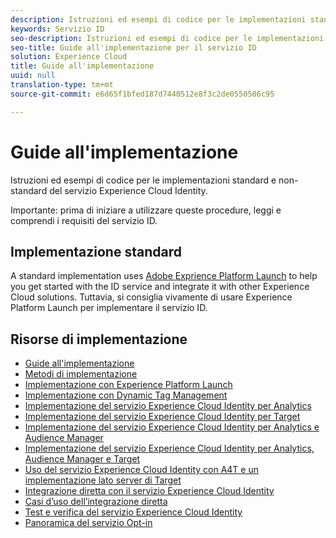 ```yaml
---
description: Istruzioni ed esempi di codice per le implementazioni standard e non-standard del servizio Experience Cloud Identity.
keywords: Servizio ID
seo-description: Istruzioni ed esempi di codice per le implementazioni standard e non-standard del servizio Experience Cloud Identity.
seo-title: Guide all'implementazione per il servizio ID
solution: Experience Cloud
title: Guide all'implementazione
uuid: null
translation-type: tm+mt
source-git-commit: e6d65f1bfed187d7440512e8f3c2de0550506c95

---
```



# Guide all'implementazione

Istruzioni ed esempi di codice per le implementazioni standard e non-standard del servizio Experience Cloud Identity.

Importante: prima di iniziare a utilizzare queste procedure, leggi e comprendi i requisiti del servizio ID.

## Implementazione standard

A standard implementation uses [Adobe Exprience Platform Launch](https://docs.adobelaunch.com/) to help you get started with the ID service and integrate it with other Experience Cloud solutions. Tuttavia, si consiglia vivamente di usare Experience Platform Launch per implementare il servizio ID.

## Risorse di implementazione

* [Guide all'implementazione](implementation-guides.md)
* [Metodi di implementazione](implementation-methods.md)
* [Implementazione con Experience Platform Launch](ecid-implement-with-launch.md)
* [Implementazione con Dynamic Tag Management](standard.md)
* [Implementazione del servizio Experience Cloud Identity per Analytics](setup-analytics.md)
* [Implementazione del servizio Experience Cloud Identity per Target](setup-target.md)
* [Implementazione del servizio Experience Cloud Identity per Analytics e Audience Manager](setup-aam-analytics.md)
* [Implementazione del servizio Experience Cloud Identity per Analytics, Audience Manager e Target](setup-aam-analytics-target.md)
* [Uso del servizio Experience Cloud Identity con A4T e un implementazione lato server di Target](ecid-a4t-target.md)
* [Integrazione diretta con il servizio Experience Cloud Identity](direct-integration.md)
* [Casi d’uso dell’integrazione diretta](direct-integration-examples.md)
* [Test e verifica del servizio Experience Cloud Identity](test-verify.md)
* [Panoramica del servizio Opt-in](opt-in-service/optin-overview.md)
